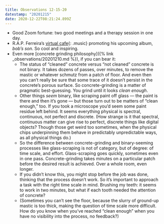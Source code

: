 ```yaml
---
title: Observations 12-15-20
datestamp: "20201215"
date: 2020-12-22T08:21:24.899Z
---
```

- Good Zoom fortune: two good meetings and a therapy session in one day.
- R.A.P. Ferreira’s [virtual cafe](https://afrolab9000.bandcamp.com/album/bobs-son-r-a-p-ferreira-in-the-garden-level-cafe-of-the-scallops-hotel){: .music} promoting his upcoming album, *bob’s son*. So cool and inspiring.
- Even more [concrete grinding philosophy]({% link _observations/20201210.md %}), if you can bear it:
	* The status of “cleaned” concrete versus “not cleaned” concrete is not binary. It takes dozens of passes, over minutes, to remove the mastic or whatever schmutz from a patch of floor. And even then you can’t really be sure that some trace of it doesn’t persist in the concrete’s porous surface. So concrete-grinding is a matter of pragmatic best-guessing. You grind until it looks *clean enough*.
	* Other things *seem* binary, like scraping paint off glass — the paint is there and then it’s gone — but those turn out to be matters of “clean enough,” too. If you took a microscope you’d seem some paint residue left behind. It seems everything physical is spectral, continuous, not perfect and discrete. (How strange is it that spectral, continuous matter can give rise to perfect, discrete things like digital objects? Though those get weird too sometimes, when the physical chips underpinning them behave in predictably unpredictable ways, as all physical things do.)
	* So the difference between concrete-grinding and binary-seeming processes like glass-scraping is not of category, but of degree: of time scale, and effort. Glass-scraping goes quickly, sometimes even in one pass. Concrete-grinding takes minutes on a particular patch before the desired result is achieved. Over a whole room, even longer.
	* If you didn’t know this, you might stop before the job was done, thinking that the process doesn’t work. So it’s important to approach a task with the right time scale in mind. Brushing my teeth: it seems to work in two minutes, but what if each tooth needed the attention of concrete?
	* (Sometimes you can’t see the floor, because the slurry of ground-up mastic is too thick, making the question of time scale more difficult. How do you know when you’ve reached “clean enough” when you have no visibility into the process, no feedback?)